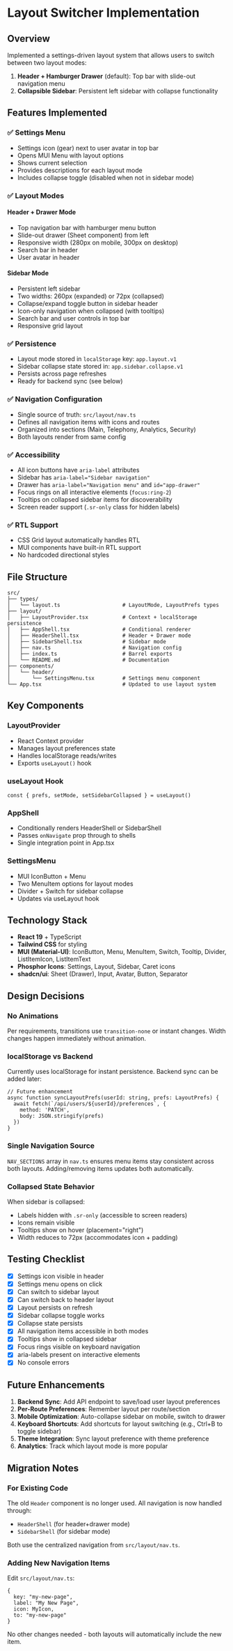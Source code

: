# Layout Switcher Implementation

## Overview
Implemented a settings-driven layout system that allows users to switch between two layout modes:
1. **Header + Hamburger Drawer** (default): Top bar with slide-out navigation menu
2. **Collapsible Sidebar**: Persistent left sidebar with collapse functionality

## Features Implemented

### ✅ Settings Menu
- Settings icon (gear) next to user avatar in top bar
- Opens MUI Menu with layout options
- Shows current selection
- Provides descriptions for each layout mode
- Includes collapse toggle (disabled when not in sidebar mode)

### ✅ Layout Modes

#### Header + Drawer Mode
- Top navigation bar with hamburger menu button
- Slide-out drawer (Sheet component) from left
- Responsive width (280px on mobile, 300px on desktop)
- Search bar in header
- User avatar in header

#### Sidebar Mode
- Persistent left sidebar
- Two widths: 260px (expanded) or 72px (collapsed)
- Collapse/expand toggle button in sidebar header
- Icon-only navigation when collapsed (with tooltips)
- Search bar and user controls in top bar
- Responsive grid layout

### ✅ Persistence
- Layout mode stored in `localStorage` key: `app.layout.v1`
- Sidebar collapse state stored in: `app.sidebar.collapse.v1`
- Persists across page refreshes
- Ready for backend sync (see below)

### ✅ Navigation Configuration
- Single source of truth: `src/layout/nav.ts`
- Defines all navigation items with icons and routes
- Organized into sections (Main, Telephony, Analytics, Security)
- Both layouts render from same config

### ✅ Accessibility
- All icon buttons have `aria-label` attributes
- Sidebar has `aria-label="Sidebar navigation"`
- Drawer has `aria-label="Navigation menu"` and `id="app-drawer"`
- Focus rings on all interactive elements (`focus:ring-2`)
- Tooltips on collapsed sidebar items for discoverability
- Screen reader support (`.sr-only` class for hidden labels)

### ✅ RTL Support
- CSS Grid layout automatically handles RTL
- MUI components have built-in RTL support
- No hardcoded directional styles

## File Structure

```
src/
├── types/
│   └── layout.ts                    # LayoutMode, LayoutPrefs types
├── layout/
│   ├── LayoutProvider.tsx           # Context + localStorage persistence
│   ├── AppShell.tsx                 # Conditional renderer
│   ├── HeaderShell.tsx              # Header + Drawer mode
│   ├── SidebarShell.tsx             # Sidebar mode
│   ├── nav.ts                       # Navigation config
│   ├── index.ts                     # Barrel exports
│   └── README.md                    # Documentation
├── components/
│   └── header/
│       └── SettingsMenu.tsx         # Settings menu component
└── App.tsx                          # Updated to use layout system
```

## Key Components

### LayoutProvider
- React Context provider
- Manages layout preferences state
- Handles localStorage reads/writes
- Exports `useLayout()` hook

### useLayout Hook
```tsx
const { prefs, setMode, setSidebarCollapsed } = useLayout()
```

### AppShell
- Conditionally renders HeaderShell or SidebarShell
- Passes `onNavigate` prop through to shells
- Single integration point in App.tsx

### SettingsMenu
- MUI IconButton + Menu
- Two MenuItem options for layout modes
- Divider + Switch for sidebar collapse
- Updates via useLayout hook

## Technology Stack
- **React 19** + TypeScript
- **Tailwind CSS** for styling
- **MUI (Material-UI)**: IconButton, Menu, MenuItem, Switch, Tooltip, Divider, ListItemIcon, ListItemText
- **Phosphor Icons**: Settings, Layout, Sidebar, Caret icons
- **shadcn/ui**: Sheet (Drawer), Input, Avatar, Button, Separator

## Design Decisions

### No Animations
Per requirements, transitions use `transition-none` or instant changes. Width changes happen immediately without animation.

### localStorage vs Backend
Currently uses localStorage for instant persistence. Backend sync can be added later:

```tsx
// Future enhancement
async function syncLayoutPrefs(userId: string, prefs: LayoutPrefs) {
  await fetch(`/api/users/${userId}/preferences`, {
    method: 'PATCH',
    body: JSON.stringify(prefs)
  })
}
```

### Single Navigation Source
`NAV_SECTIONS` array in `nav.ts` ensures menu items stay consistent across both layouts. Adding/removing items updates both automatically.

### Collapsed State Behavior
When sidebar is collapsed:
- Labels hidden with `.sr-only` (accessible to screen readers)
- Icons remain visible
- Tooltips show on hover (placement="right")
- Width reduces to 72px (accommodates icon + padding)

## Testing Checklist

- [x] Settings icon visible in header
- [x] Settings menu opens on click
- [x] Can switch to sidebar layout
- [x] Can switch back to header layout
- [x] Layout persists on refresh
- [x] Sidebar collapse toggle works
- [x] Collapse state persists
- [x] All navigation items accessible in both modes
- [x] Tooltips show in collapsed sidebar
- [x] Focus rings visible on keyboard navigation
- [x] aria-labels present on interactive elements
- [x] No console errors

## Future Enhancements

1. **Backend Sync**: Add API endpoint to save/load user layout preferences
2. **Per-Route Preferences**: Remember layout per route/section
3. **Mobile Optimization**: Auto-collapse sidebar on mobile, switch to drawer
4. **Keyboard Shortcuts**: Add shortcuts for layout switching (e.g., Ctrl+B to toggle sidebar)
5. **Theme Integration**: Sync layout preference with theme preference
6. **Analytics**: Track which layout mode is more popular

## Migration Notes

### For Existing Code
The old `Header` component is no longer used. All navigation is now handled through:
- `HeaderShell` (for header+drawer mode)
- `SidebarShell` (for sidebar mode)

Both use the centralized navigation from `src/layout/nav.ts`.

### Adding New Navigation Items
Edit `src/layout/nav.ts`:

```tsx
{
  key: "my-new-page",
  label: "My New Page",
  icon: MyIcon,
  to: "my-new-page"
}
```

No other changes needed - both layouts will automatically include the new item.
